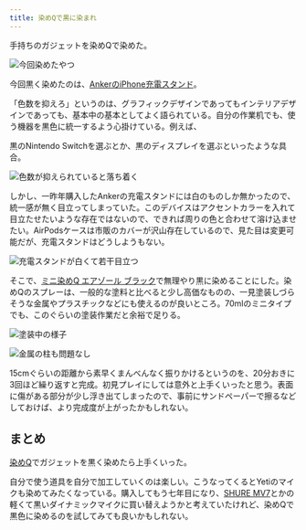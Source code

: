 ```yaml
---
title: 染めQで黒に染まれ
---
```

手持ちのガジェットを染めQで染めた。

![](https://lh3.googleusercontent.com/3gnPRFxfxBeUiWImHZGm5bmdEbXBAuDkcmo4uYYGU7VoO7EQpe_WKi1LHTkqt50BqB6psYkXcTz-ZCDzDarg7m8E8kS9gBvEutGGHzEAod0a2UGjvj__a0J97Xi9FSIMHOqFA4zXA9gkbBwjfo4 "今回染めたやつ")

今回黒く染めたのは、[AnkerのiPhone充電スタンド](https://r7kamura.com/articles/2021-09-06-anker-iphone-stand)。

「色数を抑えろ」というのは、グラフィックデザインであってもインテリアデザインであっても、基本中の基本としてよく語られている。自分の作業机でも、使う機器を黒色に統一するよう心掛けている。例えば、

黒のNintendo Switchを選ぶとか、黒のディスプレイを選ぶといったような具合。

![](https://lh5.googleusercontent.com/jtL8QpOxRkbQrJuI_UNgouTkMZnyUoLBRiutcNkMkaHvtxEDprkRNOzzRiVlr0mStA6DL6C06W08P4-jS6vOEzkFvCfkviH850qqcEkj_r_wbMyHUMcyLgKopd1VCJvob9HrxmbUofOYF531jA "色数が抑えられていると落ち着く")

しかし、一昨年購入したAnkerの充電スタンドには白のものしか無かったので、統一感が無く目立ってしまっていた。このデバイスはアクセントカラーを入れて目立たせたいような存在ではないので、できれば周りの色と合わせて溶け込ませたい。AirPodsケースは市販のカバーが沢山存在しているので、見た目は変更可能だが、充電スタンドはどうしようもない。

![](https://lh3.googleusercontent.com/d5ERp0hlX8MGPT06af8sQaAA4Ehf7vtiiTHfM23kiEY9NiLtkdCnFQcuFjRblCb3NFkAQ_WbC3N2mOO7DM-M1pNX-Z29Cua_NbjGW7Ld79hXcyKbbih21z22pEp7BfHRcevWmRXHyGEFePM8nQ "充電スタンドが白くて若干目立つ")

そこで、[ミニ染めQ エアゾール ブラック](https://www.amazon.co.jp/dp/B003QMFUKO)で無理やり黒に染めることにした。染めQのスプレーは、一般的な塗料と比べると少し高価なものの、一見塗装しづらそうな金属やプラスチックなどにも使えるのが良いところ。70mlのミニタイプでも、このぐらいの塗装作業だと余裕で足りる。

![](https://lh5.googleusercontent.com/Ww_b8tfUg7d_bh9jL5QlOHct0hy_T9bbH-FTtFdNdYnKsfAVpxMMLZnt3_H-7-HDNu0Hgtl0I5nSBEPZO72m0Z9umuB6J9JO3ozJT-0JeF3eEbVCel9jH59JgPOnMOaR4hvdMofIYCIpoig1sg "塗装中の様子")

![](https://lh4.googleusercontent.com/S2h3ZdLAksqLRT5XgVhQNQrczf1457xC2Zlj29xj9sPG5f8_QJ2827ACKbsdtRlig_fZbufOcuM4wU-MUDzd9XNBJkOJcr73o98KV5OOho9BoAyv82EOY_jn7kKEIAAHmS3R3ZtFJpLb4vH8rQ "金属の柱も問題なし")

15cmぐらいの距離から素早くまんべんなく振りかけるというのを、20分おきに3回ほど繰り返すと完成。初見プレイにしては意外と上手くいったと思う。表面に傷がある部分が少し浮き出てしまったので、事前にサンドペーパーで擦るなどしておけば、より完成度が上がったかもしれない。

まとめ
---

[染めQ](https://www.amazon.co.jp/dp/B003QMFUKO)でガジェットを黒く染めたら上手くいった。

自分で使う道具を自分で加工していくのは楽しい。こうなってくるとYetiのマイクも染めてみたくなっている。購入してもう七年目になり、[SHURE MV7](https://www.amazon.co.jp/dp/B08KY7G1GV)とかの軽くて黒いダイナミックマイクに買い替えようかと考えていたけれど、染めQで黒色に染めるのを試してみても良いかもしれない。

